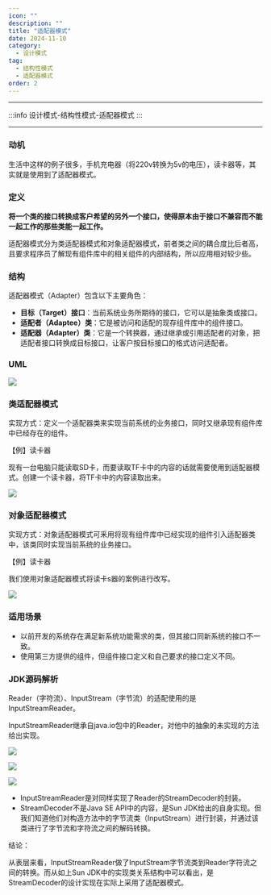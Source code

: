 ```yaml
---
icon: ""
description: ""
title: "适配器模式"
date: 2024-11-10
category:
  - 设计模式
tag:
  - 结构性模式
  - 适配器模式
order: 2
---
```


---

:::info
设计模式-结构性模式-适配器模式
:::

---

### 动机

生活中这样的例子很多，手机充电器（将220v转换为5v的电压），读卡器等，其实就是使用到了适配器模式。

### 定义

**将一个类的接口转换成客户希望的另外一个接口，使得原本由于接口不兼容而不能一起工作的那些类能一起工作。**

	

适配器模式分为类适配器模式和对象适配器模式，前者类之间的耦合度比后者高，且要求程序员了解现有组件库中的相关组件的内部结构，所以应用相对较少些。

### **结构**

适配器模式（Adapter）包含以下主要角色：

- **目标（Target）接口**：当前系统业务所期待的接口，它可以是抽象类或接口。
- **适配者（Adaptee）类**：它是被访问和适配的现存组件库中的组件接口。
- **适配器（Adapter）类**：它是一个转换器，通过继承或引用适配者的对象，把适配者接口转换成目标接口，让客户按目标接口的格式访问适配者。

### UML

![](https://drawingbed-686.pages.dev/myblog/202411092047553.png)

### **类适配器模式**

实现方式：定义一个适配器类来实现当前系统的业务接口，同时又继承现有组件库中已经存在的组件。

【例】读卡器

现有一台电脑只能读取SD卡，而要读取TF卡中的内容的话就需要使用到适配器模式。创建一个读卡器，将TF卡中的内容读取出来。

![](https://drawingbed-686.pages.dev/myblog/202411092048753.png)

### **对象适配器模式**

实现方式：对象适配器模式可釆用将现有组件库中已经实现的组件引入适配器类中，该类同时实现当前系统的业务接口。

【例】读卡器

我们使用对象适配器模式将读卡s器的案例进行改写。

![](https://drawingbed-686.pages.dev/myblog/202411092048774.png)

### 适用场景

- 以前开发的系统存在满足新系统功能需求的类，但其接口同新系统的接口不一致。
- 使用第三方提供的组件，但组件接口定义和自己要求的接口定义不同。

### **JDK源码解析**

Reader（字符流）、InputStream（字节流）的适配使用的是InputStreamReader。

InputStreamReader继承自java.io包中的Reader，对他中的抽象的未实现的方法给出实现。

![](https://drawingbed-686.pages.dev/myblog/202411092049846.png)

![](https://drawingbed-686.pages.dev/myblog/202411092049337.png)

![](https://drawingbed-686.pages.dev/myblog/202411092050461.png)

- InputStreamReader是对同样实现了Reader的StreamDecoder的封装。
- StreamDecoder不是Java SE API中的内容，是Sun JDK给出的自身实现。但我们知道他们对构造方法中的字节流类（InputStream）进行封装，并通过该类进行了字节流和字符流之间的解码转换。

结论：

从表层来看，InputStreamReader做了InputStream字节流类到Reader字符流之间的转换。而从如上Sun JDK中的实现类关系结构中可以看出，是StreamDecoder的设计实现在实际上采用了适配器模式。